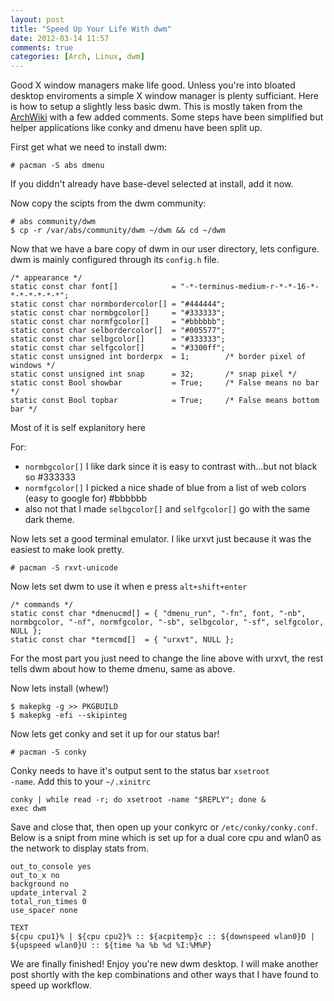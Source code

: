 ```yaml
---
layout: post
title: "Speed Up Your Life With dwm"
date: 2012-03-14 11:57
comments: true
categories: [Arch, Linux, dwm] 
---
```

Good X window managers make life good. Unless you're into bloated desktop enviroments a simple X window manager is plenty sufficiant. Here is how to setup a slightly less basic dwm. This is mostly taken from the <a href="https://wiki.archlinux.org/index.php/Dwm#Customizing_config.h">ArchWiki</a> with a few added comments. Some steps have been simplified but helper applications like conky and dmenu have been split up.

First get what we need to install dwm:
```
# pacman -S abs dmenu
```
If you diddn't already have base-devel selected at install, add it now.

Now copy the scipts from the dwm community:
``` 
# abs community/dwm
$ cp -r /var/abs/community/dwm ~/dwm && cd ~/dwm
```
Now that we have a bare copy of dwm in our user directory, lets configure. dwm is mainly configured through its <code>config.h</code> file. 
```
/* appearance */
static const char font[]            = "-*-terminus-medium-r-*-*-16-*-*-*-*-*-*-*";
static const char normbordercolor[] = "#444444";
static const char normbgcolor[]     = "#333333";
static const char normfgcolor[]     = "#bbbbbb";
static const char selbordercolor[]  = "#005577";
static const char selbgcolor[]      = "#333333";
static const char selfgcolor[]      = "#3300ff";
static const unsigned int borderpx  = 1;        /* border pixel of windows */
static const unsigned int snap      = 32;       /* snap pixel */
static const Bool showbar           = True;     /* False means no bar */
static const Bool topbar            = True;     /* False means bottom bar */
```
Most of it is self explanitory here

For:
<ul>
<li><code>normbgcolor[]</code> I like dark since it is easy to contrast with...but not black so #333333
<li><code>normfgcolor[]</code> I picked a nice shade of blue from a list of web colors (easy to google for) #bbbbbb
<li> also not that I made <code>selbgcolor[]</code> and <code>selfgcolor[]</code> go with the same dark theme.
</ul>

Now lets set a good terminal emulator. I like urxvt just because it was the easiest to make look pretty. 
```
# pacman -S rxvt-unicode
```
Now lets set dwm to use it when e press <code>alt+shift+enter</code>
```
/* commands */
static const char *dmenucmd[] = { "dmenu_run", "-fn", font, "-nb", normbgcolor, "-nf", normfgcolor, "-sb", selbgcolor, "-sf", selfgcolor, NULL };
static const char *termcmd[]  = { "urxvt", NULL };
```
For the most part you just need to change the line above with urxvt, the rest tells dwm about how to theme dmenu, same as above.

Now lets install (whew!)
```
$ makepkg -g >> PKGBUILD
$ makepkg -efi --skipinteg
```
Now lets get conky and set it up for our status bar!
```
# pacman -S conky
```
Conky needs to have it's output sent to the status bar <code>xsetroot -name</code>. Add this to your <code>~/.xinitrc</code>
```
conky | while read -r; do xsetroot -name "$REPLY"; done &
exec dwm
```
Save and close that, then open up your conkyrc or <code>/etc/conky/conky.conf</code>. Below is a snipt from mine which is set up for a dual core cpu and wlan0 as the network to display stats from.
```
out_to_console yes
out_to_x no
background no
update_interval 2
total_run_times 0
use_spacer none

TEXT
${cpu cpu1}% | ${cpu cpu2}% :: ${acpitemp}c :: ${downspeed wlan0}D | ${upspeed wlan0}U :: ${time %a %b %d %I:%M%P}
```
We are finally finished! Enjoy you're new dwm desktop. I will make another post shortly with the kep combinations and other ways that I have found to speed up workflow.
